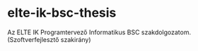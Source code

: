 # elte-ik-bsc-thesis
Az ELTE IK Programtervező Informatikus BSC szakdolgozatom. (Szoftverfejlesztő szakirány)
